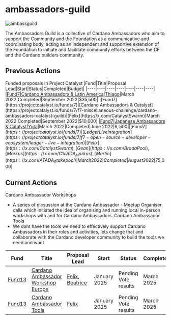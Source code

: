 # ambassadors-guild
![ambassguild](https://github.com/user-attachments/assets/2c3f6c52-0082-4be6-90f8-6b53132d9e2b)

The Ambassadors Guild is a collective of Cardano Ambassadors who aim to support the Community and the Foundation as a communicative and coordinating body, acting as an independent and supportive extension of the Foundation to initiate and facilitate community efforts between the CF and the Cardano builders community.

## Previous Actions

Funded proposals in Project Catalyst
|Fund|Title|Proposal Lead|Start|Status|Completed|Budget|
|----|----|----|----|----|----|----|
|[Fund7](https://projectcatalyst.io/funds/7)|[Cardano Ambassadors & Latin America](https://projectcatalyst.io/funds/7/f7-grow-latin-america-grow-cardano/cardano-ambassadors-and-latin-america)|[Thiago](https://x.com/tsnnst)|March 2022|Completed|September 2022|$35,500|
|[Fund7](https://projectcatalyst.io/funds/7)|[Cardano Ambassadors & Catalyst](https://projectcatalyst.io/funds/7/f7-miscellaneous-challenge/cardano-ambassadors-catalyst-guild)|[Felix](https://x.com/CatalystSwarm)|March 2022|Completed|September 2022|$10,000|
|[Fund7](https://projectcatalyst.io/funds/7)|[Japanese Ambassadors & Catalyst](https://projectcatalyst.io/funds/7/f7-connecting-japan-community/japanese-ambassadors-and-catalyst)|[Yuta](https://x.com/yuta_cryptox)|March 2022|Completed|June 2022|$6,500|
|[Fund7](https://projectcatalyst.io/funds/7)|[Ledger Live Integration](https://projectcatalyst.io/funds/7/f7-open-source-developer-ecosystem/ledger-live-integration)|[Felix](https://x.com/CatalystSwarm), [Gean](https://x.com/BradaPool), [Markus](https://x.com/C1cADA_Markus), [Martin](https://x.com/ATADA_Stakepool)|March 2022|Completed|August 2022|$75,000|


## Current Actions

Cardano Ambassador Workshops
- A series of dicsussion at the Cardano Ambassador - Meetup Organiser calls which initiated the idea of organising and running local in-person workshops with and for Cardano Ambassadors.
Cardano Ambassador Tools
- We dont have the tools we need to effectively support Cardano Ambassadors in their roles and activities, lets change that and collaborate with the Cardano developer community to build the tools we need and want
  
|Fund|Title|Proposal Lead|Start|Status|Completed|Budget|
|----|----|----|----|----|----|----|
|[Fund13](https://projectcatalyst.io/funds/13)|[Cardano Ambassador Workshop Europe](https://cardano.ideascale.com/c/idea/131586)|[Felix](https://x.com/CatalystSwarm), [Beatrice](https://x.com/BeatriceAnihiri)|January 2025|Pending Vote results|March 2025|Ada 49,810|
|[Fund13](https://projectcatalyst.io/funds/13)|[Cardano Ambassador Tools](https://cardano.ideascale.com/c/idea/131565)|[Felix](https://x.com/CatalystSwarm)|January 2025|Pending Vote results|March 2025|Ada 110,000|

